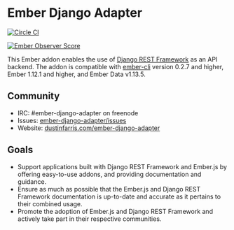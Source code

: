 Ember Django Adapter
====================

[![Circle CI](https://circleci.com/gh/dustinfarris/ember-django-adapter/tree/master.png?style=badge)](https://circleci.com/gh/dustinfarris/ember-django-adapter/tree/master)

[![Ember Observer Score](http://emberobserver.com/badges/ember-django-adapter.svg)](http://emberobserver.com/addons/ember-django-adapter)

This Ember addon enables the use of [Django REST Framework][] as an API
backend. The addon is compatible with [ember-cli][] version 0.2.7 and higher, Ember 1.12.1 and
higher, and Ember Data v1.13.5.


Community
---------

* IRC: #ember-django-adapter on freenode
* Issues: [ember-django-adapter/issues][]
* Website: [dustinfarris.com/ember-django-adapter][]


Goals
-----

* Support applications built with Django REST Framework and Ember.js by
  offering easy-to-use addons, and providing documentation and guidance.
* Ensure as much as possible that the Ember.js and Django REST Framework
  documentation is up-to-date and accurate as it pertains to their combined
  usage.
* Promote the adoption of Ember.js and Django REST Framework and actively take
  part in their respective communities.



[Django REST Framework]: http://www.django-rest-framework.org/
[ember-cli]: http://www.ember-cli.com/
[ember-django-adapter/issues]: https://github.com/dustinfarris/ember-django-adapter/issues
[dustinfarris.com/ember-django-adapter]: http://dustinfarris.com/ember-django-adapter/
[coalesce-find-requests-option]: http://emberjs.com/api/data/classes/DS.RESTAdapter.html#property_coalesceFindRequests
